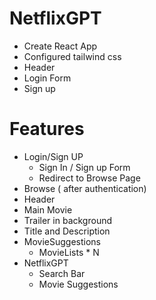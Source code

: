 # NetflixGPT
- Create React App
- Configured tailwind css
- Header
- Login Form
- Sign up

# Features
- Login/Sign UP
  - Sign In / Sign up Form
  - Redirect to Browse Page
- Browse ( after authentication)
 - Header
 - Main Movie
 - Trailer in background
 - Title and Description
 - MovieSuggestions
   - MovieLists * N
- NetflixGPT
  - Search Bar
  - Movie Suggestions

  